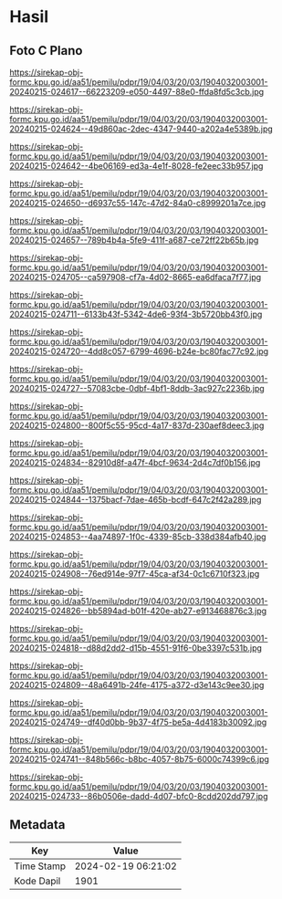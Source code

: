 # Hasil

## Foto C Plano

https://sirekap-obj-formc.kpu.go.id/aa51/pemilu/pdpr/19/04/03/20/03/1904032003001-20240215-024617--66223209-e050-4497-88e0-ffda8fd5c3cb.jpg

https://sirekap-obj-formc.kpu.go.id/aa51/pemilu/pdpr/19/04/03/20/03/1904032003001-20240215-024624--49d860ac-2dec-4347-9440-a202a4e5389b.jpg

https://sirekap-obj-formc.kpu.go.id/aa51/pemilu/pdpr/19/04/03/20/03/1904032003001-20240215-024642--4be06169-ed3a-4e1f-8028-fe2eec33b957.jpg

https://sirekap-obj-formc.kpu.go.id/aa51/pemilu/pdpr/19/04/03/20/03/1904032003001-20240215-024650--d6937c55-147c-47d2-84a0-c8999201a7ce.jpg

https://sirekap-obj-formc.kpu.go.id/aa51/pemilu/pdpr/19/04/03/20/03/1904032003001-20240215-024657--789b4b4a-5fe9-411f-a687-ce72ff22b65b.jpg

https://sirekap-obj-formc.kpu.go.id/aa51/pemilu/pdpr/19/04/03/20/03/1904032003001-20240215-024705--ca597908-cf7a-4d02-8665-ea6dfaca7f77.jpg

https://sirekap-obj-formc.kpu.go.id/aa51/pemilu/pdpr/19/04/03/20/03/1904032003001-20240215-024711--6133b43f-5342-4de6-93f4-3b5720bb43f0.jpg

https://sirekap-obj-formc.kpu.go.id/aa51/pemilu/pdpr/19/04/03/20/03/1904032003001-20240215-024720--4dd8c057-6799-4696-b24e-bc80fac77c92.jpg

https://sirekap-obj-formc.kpu.go.id/aa51/pemilu/pdpr/19/04/03/20/03/1904032003001-20240215-024727--57083cbe-0dbf-4bf1-8ddb-3ac927c2236b.jpg

https://sirekap-obj-formc.kpu.go.id/aa51/pemilu/pdpr/19/04/03/20/03/1904032003001-20240215-024800--800f5c55-95cd-4a17-837d-230aef8deec3.jpg

https://sirekap-obj-formc.kpu.go.id/aa51/pemilu/pdpr/19/04/03/20/03/1904032003001-20240215-024834--82910d8f-a47f-4bcf-9634-2d4c7df0b156.jpg

https://sirekap-obj-formc.kpu.go.id/aa51/pemilu/pdpr/19/04/03/20/03/1904032003001-20240215-024844--1375bacf-7dae-465b-bcdf-647c2f42a289.jpg

https://sirekap-obj-formc.kpu.go.id/aa51/pemilu/pdpr/19/04/03/20/03/1904032003001-20240215-024853--4aa74897-1f0c-4339-85cb-338d384afb40.jpg

https://sirekap-obj-formc.kpu.go.id/aa51/pemilu/pdpr/19/04/03/20/03/1904032003001-20240215-024908--76ed914e-97f7-45ca-af34-0c1c6710f323.jpg

https://sirekap-obj-formc.kpu.go.id/aa51/pemilu/pdpr/19/04/03/20/03/1904032003001-20240215-024826--bb5894ad-b01f-420e-ab27-e913468876c3.jpg

https://sirekap-obj-formc.kpu.go.id/aa51/pemilu/pdpr/19/04/03/20/03/1904032003001-20240215-024818--d88d2dd2-d15b-4551-91f6-0be3397c531b.jpg

https://sirekap-obj-formc.kpu.go.id/aa51/pemilu/pdpr/19/04/03/20/03/1904032003001-20240215-024809--48a6491b-24fe-4175-a372-d3e143c9ee30.jpg

https://sirekap-obj-formc.kpu.go.id/aa51/pemilu/pdpr/19/04/03/20/03/1904032003001-20240215-024749--df40d0bb-9b37-4f75-be5a-4d4183b30092.jpg

https://sirekap-obj-formc.kpu.go.id/aa51/pemilu/pdpr/19/04/03/20/03/1904032003001-20240215-024741--848b566c-b8bc-4057-8b75-6000c74399c6.jpg

https://sirekap-obj-formc.kpu.go.id/aa51/pemilu/pdpr/19/04/03/20/03/1904032003001-20240215-024733--86b0506e-dadd-4d07-bfc0-8cdd202dd797.jpg


## Metadata

| Key        | Value               |
| ---------- | ------------------- |
| Time Stamp | 2024-02-19 06:21:02 |
| Kode Dapil | 1901                |



